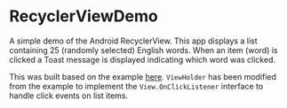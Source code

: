 # RecyclerViewDemo

A simple demo of the Android RecyclerView. This app displays a list
containing 25 (randomly selected) English words. When an item (word)
is clicked a Toast message is displayed indicating which word was
clicked.

This was built based on the example
[here](http://developer.android.com/training/material/lists-cards.html). ```ViewHolder```
has been modified from the example to implement the
```View.OnClickListener``` interface to handle click events on list
items.

